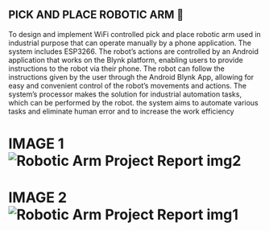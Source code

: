 ## PICK AND PLACE ROBOTIC ARM 🤖

To design and implement WiFi controlled pick and place robotic arm used in 
industrial purpose that can operate manually by a phone application. The system 
includes ESP3266. The robot’s actions are controlled by an Android application that 
works on the Blynk platform, enabling users to provide instructions to the robot via 
their phone. The robot can follow the instructions given by the user through the 
Android Blynk App, allowing for easy and convenient control of the robot’s 
movements and actions. The system’s processor makes the solution for industrial 
automation tasks, which can be performed by the robot. the system aims to automate 
various tasks and eliminate human error and to increase the work efficiency


# IMAGE 1![Robotic Arm Project Report img2](https://github.com/user-attachments/assets/b56d7db6-2abe-4158-80cc-c6a446ac2578)
# IMAGE 2![Robotic Arm Project Report img1](https://github.com/user-attachments/assets/050cb234-3f58-46a6-a0d9-4053a790c43d)
